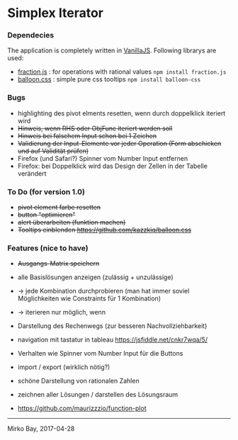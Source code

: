 # Simplex Iterator

### Dependecies

The application is completely written in [VanillaJS](http://vanilla-js.com). Following librarys are used:

* [fraction.js](https://github.com/infusion/Fraction.js) : for operations with rational values
`npm install fraction.js`
* [balloon.css](https://github.com/kazzkiq/balloon.css) : simple pure css tooltips
`npm install balloon-css`

### Bugs
* highlighting des pivot elments resetten, wenn durch doppelklick iteriert wird
* ~~Hinweis, wenn RHS oder ObjFunc iteriert werden soll~~
* ~~Hinweis bei falschem Input schon bei 1 Zeichen~~
* ~~Validierung der Input-Elemente vor jeder Operation (Form abschicken und auf Validität prüfen)~~
* Firefox (und Safari?) Spinner vom Number Input entfernen
* Firefox: bei Doppelklick wird das Design der Zellen in der Tabelle verändert

### To Do (for version 1.0)
* ~~pivot element farbe resetten~~
* ~~button "optimieren"~~
* ~~alert überarbeiten (funktion machen)~~
* ~~Tooltips einblenden https://github.com/kazzkiq/balloon.css~~


### Features (nice to have)
* ~~Ausgangs-Matrix speichern~~

* alle Basislösungen anzeigen (zulässig + unzulässige)
* -> jede Kombination durchprobieren (man hat immer soviel Möglichkeiten wie Constraints für 1 Kombination)
* -> iterieren nur möglich, wenn 

* Darstellung des Rechenwegs (zur besseren Nachvollziehbarkeit)

* navigation mit tastatur in tableau https://jsfiddle.net/cnkr7wqa/5/

* Verhalten wie Spinner vom Number Input für die Buttons
* import / export (wirklich nötig?)

* schöne Darstellung von rationalen Zahlen

* zeichnen aller Lösungen / darstellen des Lösungsraum
* https://github.com/maurizzzio/function-plot

---

Mirko Bay, 2017-04-28

